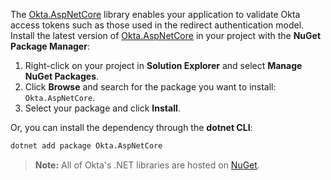 The [Okta.AspNetCore](https://github.com/okta/okta-aspnet) library enables your application to validate Okta access tokens such as those used in the redirect authentication model. Install the latest version of  [Okta.AspNetCore](https://www.nuget.org/packages/Okta.AspNetCore) in your project with the **NuGet Package Manager**:

1. Right-click on your project in **Solution Explorer** and select **Manage NuGet Packages**.
1. Click **Browse** and search for the package you want to install: `Okta.AspNetCore`.
1. Select your package and click **Install**.

Or, you can install the dependency through the **dotnet CLI**:

```bash
dotnet add package Okta.AspNetCore
```

> **Note:** All of Okta's .NET libraries are hosted on [NuGet](https://www.nuget.org/).
